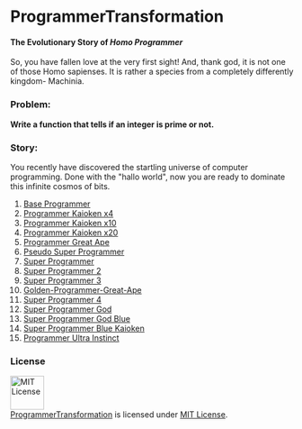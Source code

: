# ProgrammerTransformation

#### The Evolutionary Story of *Homo Programmer*

So, you have fallen love at the very first sight! And, thank god, it is not one of those Homo sapienses. It is rather a species from a completely differently kingdom- Machinia.

### Problem:

**Write a function that tells if an integer is prime or not.**

### Story: 

You recently have discovered the startling universe of computer programming. Done with the "hallo world", now you are ready to dominate this infinite cosmos of bits.

01. [Base Programmer](01.BaseProgrammer.c)
02. [Programmer Kaioken x4](02.ProgrammerKaioken4.c)
03. [Programmer Kaioken x10](03.ProgrammerKaioken10.c)
04. [Programmer Kaioken x20](04.ProgrammerKaioken20.c)
05. [Programmer Great Ape](05.ProgrammerGreatApe.c)
06. [Pseudo Super Programmer](06.PseudoSuperProgrammer.cpp)
07. [Super Programmer](07.SuperProgrammer.cpp)
08. [Super Programmer 2](08.SuperProgrammer2.cpp)
09. [Super Programmer 3](09.SuperProgrammer3.cpp)
10. [Golden-Programmer-Great-Ape](10.Golden-Programmer-Great-Ape.cpp)
11. [Super Programmer 4](11.SuperProgrammer4.java)
12. [Super Programmer God](12.SuperProgrammerGod.java)
13. [Super Programmer God Blue](13.SuperProgrammerGodBlue.java)
14. [Super Programmer Blue Kaioken](#)
15. [Programmer Ultra Instinct](#)

### License
<a rel="license" href="https://opensource.org/licenses/MIT"><img alt="MIT License" src="https://cloud.githubusercontent.com/assets/5456665/18950087/fbe0681a-865f-11e6-9552-e59d038d5913.png" width="60em" height=auto/></a><br/><a href="https://github.com/MinhasKamal/ProgrammerTransformation">ProgrammerTransformation</a> is licensed under <a rel="license" href="https://opensource.org/licenses/MIT">MIT License</a>.
